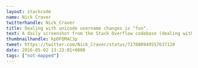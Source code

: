 ```yaml
---
layout: stackcode
name: Nick Craver
twitterhandle: Nick_Craver
title: Dealing with unicode username changes is "fun".
text: A daily screenshot from the Stack Overflow codebase (dealing with unicode username changes is "fun").
thumbnailhandle: kpOFQMAC3p
tweet: https://twitter.com/Nick_Craver/status/727080949557637120
date: 2016-05-02 13:23:01+0000
tags: ["not-mapped"]
---
```

